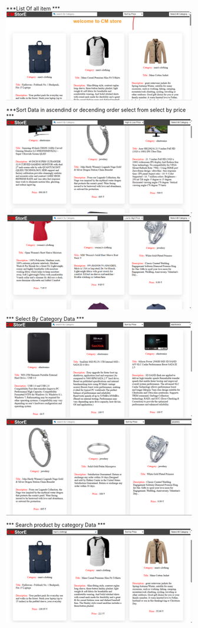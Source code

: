 ***List Of all item ***
<img src="./image/ListData.png" alt="">

***Sort Data in ascendind or decending order select from select by price ***
<img src="./image/highlow.png" alt="">
<img src="./image/lowtohigh.png" alt="">

*** Select By Category Data ***
<img src="./image/Category.png" alt="">
<img src="./image/image.png" alt="">

*** Search product by category Data ***
<img src="./image/Search.png" alt="">


